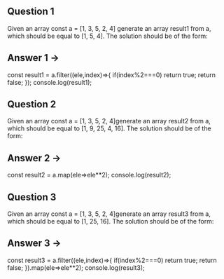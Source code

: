 **Question 1** 
------------
Given an array const a = [1, 3, 5, 2, 4] generate an array result1 from a, which should be equal to [1, 5, 4]. The solution should be of the form: 

**Answer 1 ->**
------------
const result1 = a.filter((ele,index)=>{
    if(index%2===0) return true;
    return false;
});
console.log(result1);



**Question 2**
------------
Given an array const a = [1, 3, 5, 2, 4]generate an array result2 from a, which should be equal to [1, 9, 25, 4, 16]. The solution should be of the form: 

**Answer 2 ->**
------------
const result2 = a.map(ele=>ele**2);
console.log(result2);




**Question 3**
------------
Given an array const a = [1, 3, 5, 2, 4]generate an array result3 from a, which should be equal to [1, 25, 16]. The solution should be of the form: 

**Answer 3 ->**
------------
const result3 = a.filter((ele,index)=>{
    if(index%2===0) return true;
    return false;
}).map(ele=>ele**2);
console.log(result3);
